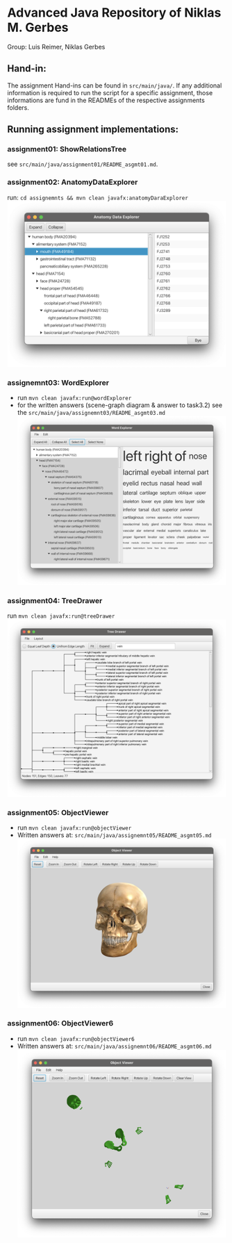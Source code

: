 # Advanced Java Repository of Niklas M. Gerbes
Group: Luis Reimer, Niklas Gerbes

## Hand-in:
The assignment Hand-ins can be found in `src/main/java/`.
If any additional information is required to run the script for a specific assignment, 
those informations are fund in the READMEs of the respective assignments folders.

## Running assignment implementations:

### assignment01: ShowRelationsTree
see `src/main/java/assignment01/README_asgmt01.md`.

### assignment02: AnatomyDataExplorer
run: `cd assignemnts && mvn clean javafx:anatomyDaraExplorer`
![AnatomyDataExplorer.png](img/AnatomyDataExplorer.png)

### assignemnt03: WordExplorer
- run `mvn clean javafx:run@wordExplorer`
- for the written answers (scene-graph diagram & answer to task3.2) see the 
  `src/main/java/assignemnt03/README_asgmt03.md`
![WordExplorer.png](img/WordExplorer.png)

### assignment04: TreeDrawer
run `mvn clean javafx:run@treeDrawer`
![TreeDrawer.png](img/TreeDrawer.png)

### assignment05: ObjectViewer
- run `mvn clean javafx:run@objectViewer`
- Written answers at: `src/main/java/assignemnt05/README_asgmt05.md`
![ObjectViewer.png](img/ObjectViewer.png)

### assignment06: ObjectViewer6
- run `mvn clean javafx:run@objectViewer6`
- Written answers at: `src/main/java/assignemnt06/README_asgmt06.md`
![ObjectViewer6.png](img/ObjectViewer6.png)
